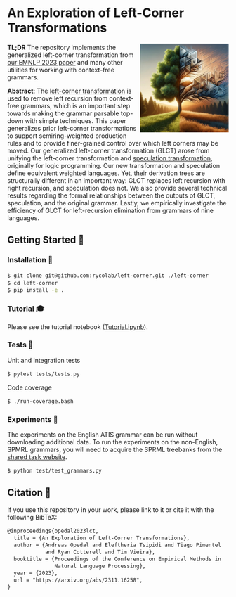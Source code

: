 # An Exploration of Left-Corner Transformations

<img style="width: 40%" src="data/dall-e.jpeg" align="right">

**TL;DR** The repository implements the generalized left-corner transformation
from [our EMNLP 2023 paper](https://arxiv.org/pdf/2311.16258.pdf) and many other utilities for working with
context-free grammars.

**Abstract**:
The [left-corner transformation](https://ieeexplore.ieee.org/document/4569645/)
is used to remove left recursion from context-free grammars, which is an
important step towards making the grammar parsable top-down with simple
techniques.  This paper generalizes prior left-corner transformations to support
semiring-weighted production rules and to provide finer-grained control over
which left corners may be moved.  Our generalized left-corner transformation
(GLCT) arose from unifying the left-corner transformation and [speculation
transformation](https://www.cs.jhu.edu/~jason/papers/eisner+blatz.fg06.pdf),
originally for logic programming.  Our new transformation and speculation define
equivalent weighted languages. Yet, their derivation trees are structurally
different in an important way: GLCT replaces left recursion with right
recursion, and speculation does not.  We also provide several technical results
regarding the formal relationships between the outputs of GLCT, speculation, and
the original grammar.  Lastly, we empirically investigate the efficiency of GLCT
for left-recursion elimination from grammars of nine languages.

## Getting Started 🚦

### Installation 🔧

```bash
$ git clone git@github.com:rycolab/left-corner.git ./left-corner
$ cd left-corner
$ pip install -e .
```

### Tutorial 🎓

Please see the tutorial notebook ([Tutorial.ipynb](https://github.com/rycolab/left-corner/blob/main/Tutorial.ipynb)).

### Tests 🙋

Unit and integration tests
```bash
$ pytest tests/tests.py 
```

Code coverage
```bash
$ ./run-coverage.bash
```

### Experiments 🧪

The experiments on the English ATIS grammar can be run without downloading additional data. To run the experiments on the non-English, SPMRL grammars, you will need to acquire the SPRML treebanks from the [shared task website](https://www.spmrl.org/).
```bash
$ python test/test_grammars.py
```

## Citation 📜

If you use this repository in your work, please link to it or cite it with the following BibTeX:
```
@inproceedings{opedal2023lct,
  title = {An Exploration of Left-Corner Transformations},
  author = {Andreas Opedal and Eleftheria Tsipidi and Tiago Pimentel
            and Ryan Cotterell and Tim Vieira},
  booktitle = {Proceedings of the Conference on Empirical Methods in
               Natural Language Processing},
  year = {2023},
  url = "https://arxiv.org/abs/2311.16258",
}
```
